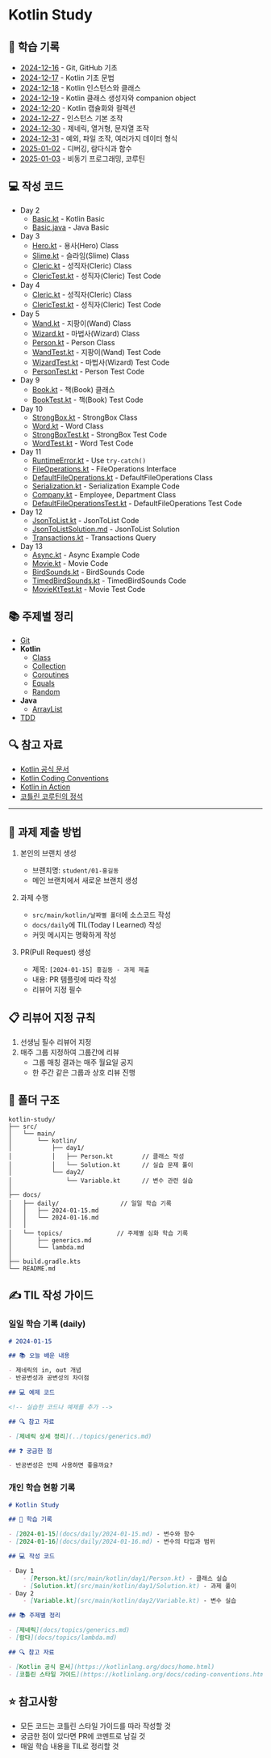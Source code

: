 # Kotlin Study

## 📝 학습 기록

- [2024-12-16](src/docs/daily/2024-12-16.md) - Git, GitHub 기초
- [2024-12-17](src/docs/daily/2024-12-17.md) - Kotlin 기초 문법
- [2024-12-18](src/docs/daily/2024-12-18.md) - Kotlin 인스턴스와 클래스
- [2024-12-19](src/docs/daily/2024-12-19.md) - Kotlin 클래스 생성자와 companion object
- [2024-12-20](src/docs/daily/2024-12-20.md) - Kotlin 캡슐화와 컬렉션
- [2024-12-27](src/docs/daily/2024-12-27.md) - 인스턴스 기본 조작
- [2024-12-30](src/docs/daily/2024-12-30.md) - 제네릭, 열거형, 문자열 조작
- [2024-12-31](src/docs/daily/2024-12-31.md) - 예외, 파일 조작, 여러가지 데이터 형식
- [2025-01-02](src/docs/daily/2025-01-02.md) - 디버깅, 람다식과 함수
- [2025-01-03](src/docs/daily/2025-01-03.md) - 비동기 프로그래밍, 코루틴

## 💻 작성 코드

- Day 2
    - [Basic.kt](src/main/kotlin/day02/Basic.kt) - Kotlin Basic
    - [Basic.java](src/main/kotlin/day02/Basic.java) - Java Basic
- Day 3
    - [Hero.kt](src/main/kotlin/day03/Hero.kt) - 용사(Hero) Class
    - [Slime.kt](src/main/kotlin/day03/Slime.kt) - 슬라임(Slime) Class
    - [Cleric.kt](src/main/kotlin/day03/Cleric.kt) - 성직자(Cleric) Class
    - [ClericTest.kt](src/test/kotlin/day03/ClericTest.kt) - 성직자(Cleric) Test Code
- Day 4
    - [Cleric.kt](src/main/kotlin/day04/Cleric.kt) - 성직자(Cleric) Class
    - [ClericTest.kt](src/test/kotlin/day04/ClericTest.kt) - 성직자(Cleric) Test Code
- Day 5
    - [Wand.kt](src/main/kotlin/day05/Wand.kt) - 지팡이(Wand) Class
    - [Wizard.kt](src/main/kotlin/day05/Wizard.kt) - 마법사(Wizard) Class
    - [Person.kt](src/main/kotlin/day05/Person.kt) - Person Class
    - [WandTest.kt](src/test/kotlin/day05/WandTest.kt) - 지팡이(Wand) Test Code
    - [WizardTest.kt](src/test/kotlin/day05/WizardTest.kt) - 마법사(Wizard) Test Code
    - [PersonTest.kt](src/test/kotlin/day05/PersonTest.kt) - Person Test Code
- Day 9
    - [Book.kt](src/main/kotlin/day09/Book.kt) - 책(Book) 클래스
    - [BookTest.kt](src/test/kotlin/day09/BookTest.kt) - 책(Book) Test Code
- Day 10
    - [StrongBox.kt](src/main/kotlin/day10/StrongBox.kt) - StrongBox Class
    - [Word.kt](src/main/kotlin/day10/Word.kt) - Word Class
    - [StrongBoxTest.kt](src/test/kotlin/day10/StrongBoxTest.kt) - StrongBox Test Code
    - [WordTest.kt](src/test/kotlin/day10/WordTest.kt) - Word Test Code
- Day 11
    - [RuntimeError.kt](src/main/kotlin/day11/RuntimeError.kt) - Use `try-catch()`
    - [FileOperations.kt](src/main/kotlin/day11/FileOperations.kt) - FileOperations Interface
    - [DefaultFileOperations.kt](src/main/kotlin/day11/DefaultFileOperations.kt) - DefaultFileOperations Class
    - [Serialization.kt](src/main/kotlin/day11/Serialization.kt) - Serialization Example Code
    - [Company.kt](src/main/kotlin/day11/Company.kt) - Employee, Department Class
    - [DefaultFileOperationsTest.kt](src/test/kotlin/day11/DefaultFileOperationsTest.kt) - DefaultFileOperations Test Code
- Day 12
    - [JsonToList.kt](src/main/kotlin/day12/JsonToList.kt) - JsonToList Code
    - [JsonToListSolution.md](src/main/kotlin/day12/JsonToListSolution.md) - JsonToList Solution
    - [Transactions.kt](src/main/kotlin/day12/Transactions.kt) - Transactions Query
- Day 13
    - [Async.kt](src/main/kotlin/day13/Async.kt) - Async Example Code
    - [Movie.kt](src/main/kotlin/day13/Movie.kt) - Movie Code
    - [BirdSounds.kt](src/main/kotlin/day13/BirdSounds.kt) - BirdSounds Code
    - [TimedBirdSounds.kt](src/main/kotlin/day13/TimedBirdSounds.kt) - TimedBirdSounds Code
    - [MovieKtTest.kt](src/test/kotlin/day13/MovieKtTest.kt) - Movie Test Code

## 📚 주제별 정리

- [Git](src/docs/topics/git.md)
- **Kotlin**
    - [Class](src/docs/topics/class.md)
    - [Collection](src/docs/topics/kotlin-collection.md)
    - [Coroutines](src/docs/topics/coroutines.md)
    - [Equals](src/docs/topics/equals.md)
    - [Random](src/docs/topics/random.md)
- **Java**
    - [ArrayList](src/docs/topics/java-array-list.md)
- [TDD](src/docs/topics/tdd.md)

## 🔍 참고 자료

- [Kotlin 공식 문서](https://kotlinlang.org/docs/home.html)
- [Kotlin Coding Conventions](https://kotlinlang.org/docs/coding-conventions.html)
- [Kotlin in Action](https://www.manning.com/books/kotlin-in-action)
- [코틀린 코루틴의 정석](http://www.acornpub.co.kr/book/kotlin-coroutines)

---

## 📝 과제 제출 방법

1. 본인의 브랜치 생성
    - 브랜치명: `student/01-홍길동`
    - 메인 브랜치에서 새로운 브랜치 생성

2. 과제 수행
    - `src/main/kotlin/날짜별 폴더`에 소스코드 작성
    - `docs/daily`에 TIL(Today I Learned) 작성
    - 커밋 메시지는 명확하게 작성

3. PR(Pull Request) 생성
    - 제목: `[2024-01-15] 홍길동 - 과제 제출`
    - 내용: PR 템플릿에 따라 작성
    - 리뷰어 지정 필수

## 📋 리뷰어 지정 규칙

1. 선생님 필수 리뷰어 지정
2. 매주 그룹 지정하여 그룹간에 리뷰
    - 그룹 매칭 결과는 매주 월요일 공지
    - 한 주간 같은 그룹과 상호 리뷰 진행

## 📁 폴더 구조

```
kotlin-study/
├── src/
│   └── main/
│       └── kotlin/
│           ├── day1/
│           │   ├── Person.kt        // 클래스 작성
│           │   └── Solution.kt      // 실습 문제 풀이
│           └── day2/
│               └── Variable.kt      // 변수 관련 실습
│
├── docs/
│   ├── daily/                 // 일일 학습 기록
│   │   ├── 2024-01-15.md
│   │   └── 2024-01-16.md
│   │
│   └── topics/               // 주제별 심화 학습 기록
│       ├── generics.md
│       └── lambda.md
│
├── build.gradle.kts
└── README.md
```

## ✍️ TIL 작성 가이드

### 일일 학습 기록 (daily)

```markdown
# 2024-01-15

## 📚 오늘 배운 내용

- 제네릭의 in, out 개념
- 반공변성과 공변성의 차이점

## 💻 예제 코드

<!-- 실습한 코드나 예제를 추가 -->

## 🔍 참고 자료

- [제네릭 상세 정리](../topics/generics.md)

## ❓ 궁금한 점

- 반공변성은 언제 사용하면 좋을까요?
```

### 개인 학습 현황 기록

```markdown
# Kotlin Study

## 📝 학습 기록

- [2024-01-15](docs/daily/2024-01-15.md) - 변수와 함수
- [2024-01-16](docs/daily/2024-01-16.md) - 변수의 타입과 범위

## 💻 작성 코드

- Day 1
    - [Person.kt](src/main/kotlin/day1/Person.kt) - 클래스 실습
    - [Solution.kt](src/main/kotlin/day1/Solution.kt) - 과제 풀이
- Day 2
    - [Variable.kt](src/main/kotlin/day2/Variable.kt) - 변수 실습

## 📚 주제별 정리

- [제네릭](docs/topics/generics.md)
- [람다](docs/topics/lambda.md)

## 🔍 참고 자료

- [Kotlin 공식 문서](https://kotlinlang.org/docs/home.html)
- [코틀린 스타일 가이드](https://kotlinlang.org/docs/coding-conventions.html)
```

## ⭐️ 참고사항

- 모든 코드는 코틀린 스타일 가이드를 따라 작성할 것
- 궁금한 점이 있다면 PR에 코멘트로 남길 것
- 매일 학습 내용을 TIL로 정리할 것